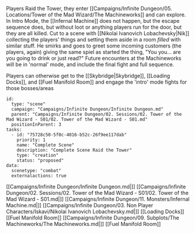 Players Raid the Tower, they enter [[Campaigns/Infinite Dungeon/05. Locations/Tower of the Mad Wizard/The Machineworks]] and can explore. In Intro Mode, the [[Infernal Machine]] does not happen, but the escape sequence does, but without loot or anything players run for the door, but they are all killed. Cut to a scene with [[Nikolai Ivanovich Lobachevsky|Nik]] collecting the players' things and setting them aside in a room _filled_ with similar stuff. He smirks and goes to greet some incoming customers (the players, again) giving the same spiel as started the thing, "You you... are you going to drink or just read?" Future encounters at the Machineworks will be in 'normal' mode, and include the final fight and full sequence.

Players can otherwise get to the [[Skybridge|Skybridge]], [[Loading Docks]], and [[Fuel Manifold Room]] and engage the 'intro' mode fights for those bosses/areas


```RpgManager4
id: 
  type: "scene"
  campaign: "Campaigns/Infinite Dungeon/Infinite Dungeon.md"
  parent: "Campaigns/Infinite Dungeon/02. Sessions/02. Tower of the Mad Wizard - S01/02. Tower of the Mad Wizard - S01.md"
  positionInParent: 3
tasks: 
  - id: "75728c50-5f0c-4016-b52c-26f9ee117dab"
    priority: 1
    name: "Complete Scene"
    description: "Complete Scene Raid the Tower"
    type: "creation"
    status: "proposed"
data: 
  scenetype: "combat"
  externalactions: true
```

[[Campaigns/Infinite Dungeon/Infinite Dungeon.md|]]
[[Campaigns/Infinite Dungeon/02. Sessions/02. Tower of the Mad Wizard - S01/02. Tower of the Mad Wizard - S01.md|]]
[[Campaigns/Infinite Dungeon/11. Monsters/Infernal Machine.md|]]
[[Campaigns/Infinite Dungeon/03. Non Player Characters/Iskavi/Nikolai Ivanovich Lobachevsky.md|]]
[[Loading Docks]]
[[Fuel Manifold Room]]
[[Campaigns/Infinite Dungeon/09. Subplots/The Machineworks/The Machineworks.md|]]
[[Fuel Manifold Room]]
